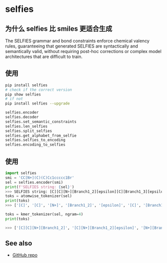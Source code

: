 # selfies

## 为什么 selfies 比 smiles 更适合生成

The SELFIES grammar and bond constraints enforce chemical valency rules, guaranteeing that generated SELFIES are syntactically and semantically valid, without requiring post-hoc corrections or complex model architectures that are difficult to train.
## 使用

```bash
pip install selfies
# check if the correct version
pip show selfies
# if not
pip install selfies --upgrade
```

```python
selfies.encoder
selfies.decoder
selfies.set_semantic_constraints
selfies.len_selfies
selfies.split_selfies
selfies.get_alphabet_from_selfie
selfies.selfies_to_encoding
selfies.encoding_to_selfies
```

## 使用

```python
import selfies
smi = 'CC[N+](C)(C)Cc1ccccc1Br'
sel = selfies.encoder(smi)
print(f'SELFIES string: {sel}')
>>> SELFIES string: [C][C][N+][Branch1_2][epsilon][C][Branch1_3][epsilon][C][C][c][c][c][c][c][c][Ring1][Branch1_1][Br]    
toks = atomwise_tokenizer(sel)
print(toks)
>>> ['[C]', '[C]', '[N+]', '[Branch1_2]', '[epsilon]', '[C]', '[Branch1_3]', '[epsilon]', '[C]', '[C]', '[c]', '[c]', '[c]', '[c]', '[c]', '[c]', '[Ring1]', '[Branch1_1]', '[Br]']

toks = kmer_tokenizer(sel, ngram=4)
print(toks)

>>> ['[C][C][N+][Branch1_2]', '[C][N+][Branch1_2][epsilon]', '[N+][Branch1_2][epsilon][C]', '[Branch1_2][epsilon][C][Branch1_3]', '[epsilon][C][Branch1_3][epsilon]', '[C][Branch1_3][epsilon][C]', '[Branch1_3][epsilon][C][C]', '[epsilon][C][C][c]', '[C][C][c][c]', '[C][c][c][c]', '[c][c][c][c]', '[c][c][c][c]', '[c][c][c][c]', '[c][c][c][Ring1]', '[c][c][Ring1][Branch1_1]', '[c][Ring1][Branch1_1][Br]']
```

## See also

- [GitHub repo](https://github.com/aspuru-guzik-group/selfies)